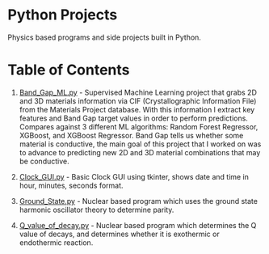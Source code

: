 # Python Projects
Physics based programs and side projects built in Python. 
# Table of Contents
1. [Band_Gap_ML.py](https://github.com/Kobregon1/Python_projects/blob/main/Band_Gap_ML.py) - Supervised Machine Learning project that grabs 2D and 3D materials information via CIF (Crystallographic Information File) from the Materials Project database. With this information I extract key features and Band Gap target values in order to perform predictions. Compares against 3 different ML algorithms: Random Forest Regressor, XGBoost, and XGBoost Regressor.
   Band Gap tells us whether some material is conductive, the main goal of this project that I worked on was to advance to predicting new 2D and 3D material 
   combinations that may be conductive. 

3. [Clock_GUI.py](https://github.com/Kobregon1/Python_projects/blob/main/Clock_GUI.py) - Basic Clock GUI using tkinter, shows date and time in hour, minutes, seconds format.
4. [Ground_State.py](https://github.com/Kobregon1/Python_projects/blob/main/Ground_State.py) - Nuclear based program which uses the ground state harmonic oscillator theory to determine parity.
5. [Q_value_of_decay.py](https://github.com/Kobregon1/Python_projects/blob/main/Q_value_of_decay.py) - Nuclear based program which determines the Q value of decays, and determines whether it is exothermic or endothermic reaction.

